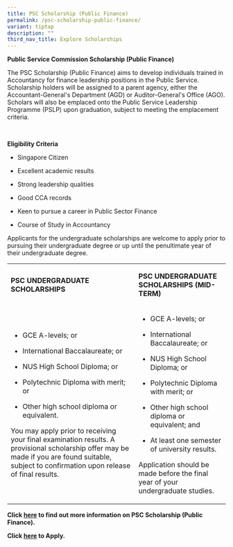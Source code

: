 ```yaml
---
title: PSC Scholarship (Public Finance)
permalink: /psc-scholarship-public-finance/
variant: tiptap
description: ""
third_nav_title: Explore Scholarships
---
```

<p><strong>Public Service Commission Scholarship (Public Finance)</strong>
</p>
<p>The PSC Scholarship (Public Finance) aims to develop individuals trained
in Accountancy for finance leadership positions in the Public Service.
Scholarship holders will be assigned to a parent agency, either the Accountant-General's
Department (AGD) or Auditor-General's Office (AGO). Scholars will also
be emplaced onto the Public Service Leadership Programme (PSLP) upon graduation,
subject to meeting the emplacement criteria.</p>
<p>&nbsp;</p>
<p><strong>Eligibility Criteria</strong>
</p>
<ul data-tight="true" class="tight">
<li>
<p>Singapore Citizen</p>
</li>
<li>
<p>Excellent academic results</p>
</li>
<li>
<p>Strong leadership qualities</p>
</li>
<li>
<p>Good CCA records</p>
</li>
<li>
<p>Keen to pursue a career in Public Sector Finance</p>
</li>
<li>
<p>Course of Study in Accountancy</p>
</li>
</ul>
<p>Applicants for the undergraduate scholarships are welcome to apply prior
to pursuing their undergraduate degree or up until the penultimate year
of their undergraduate degree.</p>
<table style="minWidth: 50px">
<colgroup>
<col>
<col>
</colgroup>
<tbody>
<tr>
<td rowspan="1" colspan="1">
<p><strong>PSC UNDERGRADUATE SCHOLARSHIPS</strong>
</p>
</td>
<td rowspan="1" colspan="1">
<p><strong>PSC UNDERGRADUATE SCHOLARSHIPS (MID-TERM)</strong>
</p>
</td>
</tr>
<tr>
<td rowspan="1" colspan="1">
<ul data-tight="true" class="tight">
<li>
<p>GCE A-levels; or</p>
</li>
<li>
<p>International Baccalaureate; or</p>
</li>
<li>
<p>NUS High School Diploma; or</p>
</li>
<li>
<p>Polytechnic Diploma with merit; or</p>
</li>
<li>
<p>Other high school diploma or equivalent.</p>
</li>
</ul>
<p>You may apply prior to receiving your final examination results. A provisional
scholarship offer may be made if you are found suitable, subject to confirmation
upon release of final results.</p>
</td>
<td rowspan="1" colspan="1">
<ul data-tight="true" class="tight">
<li>
<p>GCE A-levels; or</p>
</li>
<li>
<p>International Baccalaureate; or</p>
</li>
<li>
<p>NUS High School Diploma; or</p>
</li>
<li>
<p>Polytechnic Diploma with merit; or</p>
</li>
<li>
<p>Other high school diploma or equivalent; and</p>
</li>
<li>
<p>At least one semester of university results.</p>
</li>
</ul>
<p>Application should be made before the final year of your undergraduate
studies.</p>
<p></p>
</td>
</tr>
</tbody>
</table>
<p><strong>Click&nbsp;<a href="https://safe.menlosecurity.com/https://www.psc.gov.sg/docs/default-source/psc/psc-scholarship-(public-finance)-brochure.pdf" rel="noopener noreferrer nofollow" target="_blank">here</a>&nbsp;to find out more information on PSC Scholarship (Public Finance).</strong>
</p>
<p></p>
<p><strong>Click&nbsp;<a href="https://safe.menlosecurity.com/https:/www.psc.gov.sg/scholarships/undergraduate-scholarships/psc-scholarships?q=apply" rel="noopener noreferrer nofollow" target="_blank">here</a> to Apply.</strong>
</p>
<p></p>
<p></p>
